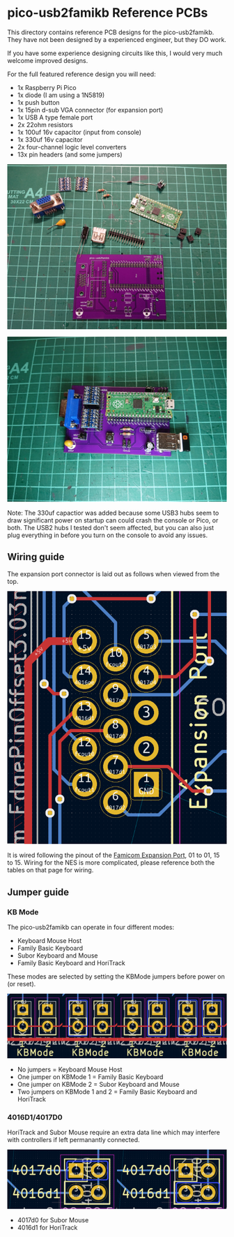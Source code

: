 # pico-usb2famikb Reference PCBs
This directory contains reference PCB designs for the pico-usb2famikb. They have not been designed by a experienced engineer, but they DO work.

If you have some experience designing circuits like this, I would very much welcome improved designs.

For the full featured reference design you will need:
* 1x Raspberry Pi Pico
* 1x diode (I am using a 1N5819)
* 1x push button
* 1x 15pin d-sub VGA connector (for expansion port)
* 1x USB A type female port
* 2x 22ohm resistors
* 1x 100uf 16v capacitor (input from console)
* 1x 330uf 16v capacitor
* 2x four-channel logic level converters
* 13x pin headers (and some jumpers)

![](parts.jpg)

![](assembled.jpg)

Note: The 330uf capactior was added because some USB3 hubs seem to draw significant power on startup can could crash the console or Pico, or both. The USB2 hubs I tested don't seem affected, but you can also just plug everything in before you turn on the console to avoid any issues.

## Wiring guide
The expansion port connector is laid out as follows when viewed from the top.

![](pinout.png)

It is wired following the pinout of the [Famicom Expansion Port](https://www.nesdev.org/wiki/Expansion_port), 01 to 01, 15 to 15.
Wiring for the NES is more complicated, please reference both the tables on that page for wiring.

## Jumper guide
### KB Mode
The pico-usb2famikb can operate in four different modes:
 - Keyboard Mouse Host
 - Family Basic Keyboard
 - Subor Keyboard and Mouse
 - Family Basic Keyboard and HoriTrack

These modes are selected by setting the KBMode jumpers before power on (or reset).

![](kbmodejumper.png)
 - No jumpers = Keyboard Mouse Host
 - One jumper on KBMode 1 = Family Basic Keyboard
 - One jumper on KBMode 2 = Subor Keyboard and Mouse
 - Two jumpers on KBMode 1 and 2 = Family Basic Keyboard and HoriTrack
 

### 4016D1/4017D0
HoriTrack and Subor Mouse require an extra data line which may interfere with controllers if left permanantly connected.

![](d0d1jumper.png)
 - 4017d0 for Subor Mouse
 - 4016d1 for HoriTrack
 